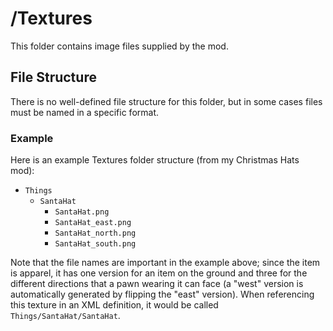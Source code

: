# /Textures

This folder contains image files supplied by the mod.

## File Structure

There is no well-defined file structure for this folder, but in some cases files must be named in a specific format.

### Example

Here is an example Textures folder structure (from my Christmas Hats mod):

- `Things`
  - `SantaHat`
    - `SantaHat.png`
    - `SantaHat_east.png`
    - `SantaHat_north.png`
    - `SantaHat_south.png`

Note that the file names are important in the example above; since the item is apparel, it has one version for an item on the ground and three for the different directions that a pawn wearing it can face (a "west" version is automatically generated by flipping the "east" version). When referencing this texture in an XML definition, it would be called `Things/SantaHat/SantaHat`.
